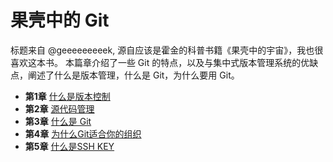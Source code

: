 # 果壳中的 Git

标题来自 @geeeeeeeeek, 源自应该是霍金的科普书籍《果壳中的宇宙》，我也很喜欢这本书。
本篇章介绍了一些 Git 的特点，以及与集中式版本管理系统的优缺点，阐述了什么是版本管理，什么是 Git，为什么要用 Git。

- **第1章** [什么是版本控制](https://github.com/P2Tree/git-recipes/blob/master/sources/1.1-什么是版本控制.md)
- **第2章** [源代码管理](https://github.com/P2Tree/git-recipes/blob/master/sources/1.2-源代码管理.md)
- **第3章** [什么是 Git](https://github.com/P2Tree/git-recipes/blob/master/sources/1.3-什么是Git.md)
- **第4章** [为什么Git适合你的组织](https://github.com/P2Tree/git-recipes/blob/master/sources/1.4-为什么Git适合你的组织.md)
- **第5章** [什么是SSH KEY](https://github.com/P2Tree/git-recipes/blob/master/sources/1.5-什么是SSH%20KEY.md)
